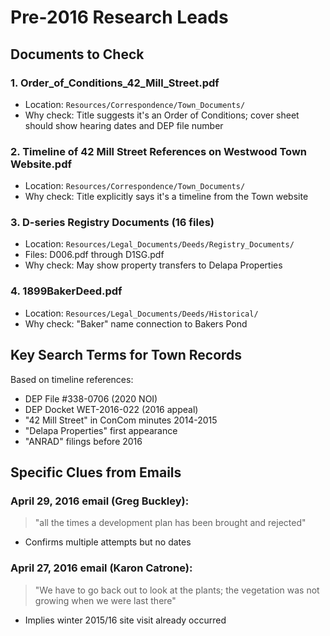# Pre-2016 Research Leads

## Documents to Check

### 1. Order_of_Conditions_42_Mill_Street.pdf
- Location: `Resources/Correspondence/Town_Documents/`
- Why check: Title suggests it's an Order of Conditions; cover sheet should show hearing dates and DEP file number

### 2. Timeline of 42 Mill Street References on Westwood Town Website.pdf  
- Location: `Resources/Correspondence/Town_Documents/`
- Why check: Title explicitly says it's a timeline from the Town website

### 3. D-series Registry Documents (16 files)
- Location: `Resources/Legal_Documents/Deeds/Registry_Documents/`
- Files: D006.pdf through D1SG.pdf
- Why check: May show property transfers to Delapa Properties

### 4. 1899BakerDeed.pdf
- Location: `Resources/Legal_Documents/Deeds/Historical/`
- Why check: "Baker" name connection to Bakers Pond

## Key Search Terms for Town Records

Based on timeline references:
- DEP File #338-0706 (2020 NOI)
- DEP Docket WET-2016-022 (2016 appeal)
- "42 Mill Street" in ConCom minutes 2014-2015
- "Delapa Properties" first appearance
- "ANRAD" filings before 2016

## Specific Clues from Emails

### April 29, 2016 email (Greg Buckley):
> "all the times a development plan has been brought and rejected"
- Confirms multiple attempts but no dates

### April 27, 2016 email (Karon Catrone):
> "We have to go back out to look at the plants; the vegetation was not growing when we were last there"
- Implies winter 2015/16 site visit already occurred
